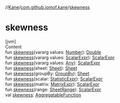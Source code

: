 //[Kane](../index.md)/[com.github.jomof.kane](index.md)/[skewness](skewness.md)



# skewness  
[jvm]  
Content  
fun [skewness](skewness.md)(vararg values: [Number](https://kotlinlang.org/api/latest/jvm/stdlib/kotlin/-number/index.html)): [Double](https://kotlinlang.org/api/latest/jvm/stdlib/kotlin/-double/index.html)  
fun [skewness](skewness.md)(vararg values: [ScalarExpr](-scalar-expr/index.md)): [ScalarExpr](-scalar-expr/index.md)  
fun [skewness](skewness.md)(vararg values: [Any](https://kotlinlang.org/api/latest/jvm/stdlib/kotlin/-any/index.html)): [ScalarExpr](-scalar-expr/index.md)  
fun [skewness](skewness.md)(sheet: [Sheet](../com.github.jomof.kane.impl.sheet/-sheet/index.md)): [Sheet](../com.github.jomof.kane.impl.sheet/-sheet/index.md)  
fun [skewness](skewness.md)(groupBy: [GroupBy](../com.github.jomof.kane.impl.sheet/-group-by/index.md)): [Sheet](../com.github.jomof.kane.impl.sheet/-sheet/index.md)  
fun [skewness](skewness.md)(scalar: [StatisticExpr](-statistic-expr/index.md)): [ScalarExpr](-scalar-expr/index.md)  
fun [skewness](skewness.md)(matrix: [MatrixExpr](-matrix-expr/index.md)): [ScalarExpr](-scalar-expr/index.md)  
fun [skewness](skewness.md)(range: [SheetRange](../com.github.jomof.kane.impl.sheet/-sheet-range/index.md)): [ScalarExpr](-scalar-expr/index.md)  
val [skewness](skewness.md): [AggregatableFunction](../com.github.jomof.kane.impl.functions/-aggregatable-function/index.md)  



